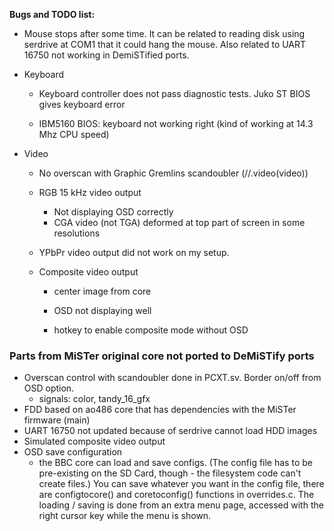 **Bugs and TODO list:**

* Mouse stops after some time. It can be related to reading disk using serdrive at COM1 that it could hang the mouse. Also related to UART 16750 not working in DemiSTified ports.
  
* Keyboard
  
  * Keyboard controller does not pass diagnostic tests. Juko ST BIOS gives keyboard error
  
  * IBM5160 BIOS: keyboard not working right (kind of working at 14.3 Mhz CPU speed)
  
* Video
  * No overscan with Graphic Gremlins scandoubler (//.video(video))
  
  * RGB 15 kHz video output 
    * Not displaying OSD correctly
    * CGA video (not TGA) deformed at top part of screen in some resolutions
  
  * YPbPr video output did not work on my setup.
  
  * Composite video output
    * center image from core
    * OSD not displaying well
    
    * hotkey to enable composite mode without OSD
    
      
  


### Parts from MiSTer original core not ported to DeMiSTify ports

* Overscan control with scandoubler done in PCXT.sv. Border on/off from OSD option.
  * signals: color, tandy_16_gfx
* FDD based on ao486 core that has dependencies with the MiSTer firmware (main)
* UART 16750 not updated because of serdrive cannot load HDD images
* Simulated composite video output
* OSD save configuration
  *  the BBC core can load and save configs.  (The config file has to be pre-existing on the SD Card, though - the filesystem code can't create files.)  You can save whatever you want in the config file, there are configtocore() and coretoconfig() functions in overrides.c.  The loading / saving is done from an extra menu page, accessed with the right cursor key while the menu is shown.
